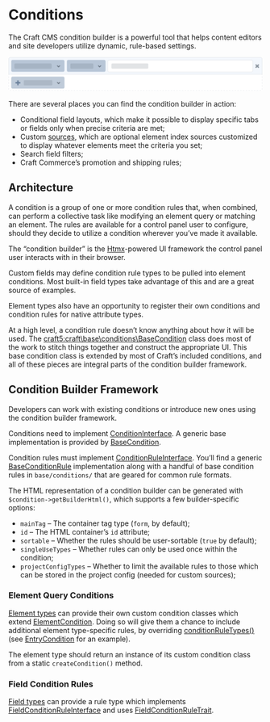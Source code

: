 # Conditions

The Craft CMS condition builder is a powerful tool that helps content editors and site developers utilize dynamic, rule-based settings.

![Abstracted illustration of a condition builder with a criteria row and an add button](../images/abstracted-condition.png)

There are several places you can find the condition builder in action:

- Conditional field layouts, which make it possible to display specific tabs or fields only when precise criteria are met;
- Custom [sources](../system/elements.md#sources), which are optional element index sources customized to display whatever elements meet the criteria you set;
- Search field filters;
- Craft Commerce’s promotion and shipping rules;

## Architecture

A condition is a group of one or more condition rules that, when combined, can perform a collective task like modifying an element query or matching an element. The rules are available for a control panel user to configure, should they decide to utilize a condition wherever you’ve made it available.

The “condition builder” is the [Htmx](https://htmx.org/)-powered UI framework the control panel user interacts with in their browser.

Custom fields may define condition rule types to be pulled into element conditions. Most built-in field types take advantage of this and are a great source of examples.

Element types also have an opportunity to register their own conditions and condition rules for native attribute types.

At a high level, a condition rule doesn’t know anything about how it will be used. The <craft5:craft\base\conditions\BaseCondition> class does most of the work to stitch things together and construct the appropriate UI. This base condition class is extended by most of Craft’s included conditions, and all of these pieces are integral parts of the condition builder framework.

## Condition Builder Framework

Developers can work with existing conditions or introduce new ones using the condition builder framework.

Conditions need to implement [ConditionInterface](craft5:craft\base\conditions\ConditionInterface). A generic base implementation is provided by [BaseCondition](craft5:craft\base\conditions\BaseCondition).

Condition rules must implement [ConditionRuleInterface](craft5:craft\base\conditions\ConditionRuleInterface). You’ll find a generic [BaseConditionRule](craft5:craft\base\conditions\BaseConditionRule) implementation along with a handful of base condition rules in `base/conditions/` that are geared for common rule formats.

The HTML representation of a condition builder can be generated with `$condition->getBuilderHtml()`, which supports a few builder-specific options:

- `mainTag` – The container tag type (`form`, by default);
- `id` – The HTML container’s `id` attribute;
- `sortable` – Whether the rules should be user-sortable (`true` by default);
- `singleUseTypes` – Whether rules can only be used once within the condition;
- `projectConfigTypes` – Whether to limit the available rules to those which can be stored in the project config (needed for custom sources);

### Element Query Conditions

[Element types](./element-types.md) can provide their own custom condition classes which extend [ElementCondition](craft5:craft\elements\conditions\ElementCondition). Doing so will give them a chance to include additional element type-specific rules, by overriding [conditionRuleTypes()](craft5:craft\elements\conditions\ElementCondition::conditionRuleTypes()) (see [EntryCondition](craft5:craft\elements\conditions\entries\EntryCondition) for an example).

The element type should return an instance of its custom condition class from a static `createCondition()` method.

### Field Condition Rules

[Field types](./field-types.md) can provide a rule type which implements [FieldConditionRuleInterface](craft5:\craft\fields\conditions\FieldConditionRuleInterface) and uses [FieldConditionRuleTrait](craft5:craft\fields\conditions\FieldConditionRuleTrait).
